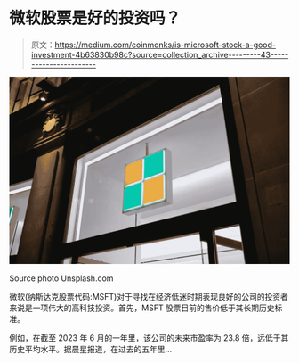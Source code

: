 # 微软股票是好的投资吗？

> 原文：<https://medium.com/coinmonks/is-microsoft-stock-a-good-investment-4b63830b98c?source=collection_archive---------43----------------------->

![](img/25c5f862dadab21419d109f62a568642.png)

Source photo Unsplash.com

微软(纳斯达克股票代码:MSFT)对于寻找在经济低迷时期表现良好的公司的投资者来说是一项伟大的高科技投资。首先，MSFT 股票目前的售价低于其长期历史标准。

例如，在截至 2023 年 6 月的一年里，该公司的未来市盈率为 23.8 倍，远低于其历史平均水平。据晨星报道，在过去的五年里…